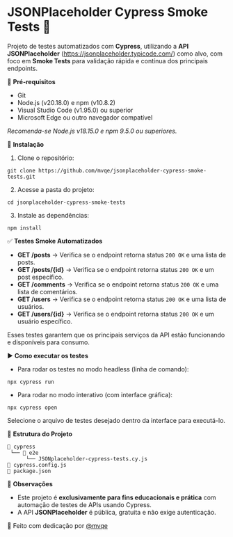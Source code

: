 # JSONPlaceholder Cypress Smoke Tests 🚀

Projeto de testes automatizados com **Cypress**, utilizando a **API JSONPlaceholder** (https://jsonplaceholder.typicode.com/) como alvo, com foco em **Smoke Tests** para validação rápida e contínua dos principais endpoints.

📌 **Pré-requisitos**

- Git
- Node.js (v20.18.0) e npm (v10.8.2)
- Visual Studio Code (v1.95.0) ou superior
- Microsoft Edge ou outro navegador compatível

_Recomenda-se Node.js v18.15.0 e npm 9.5.0 ou superiores._

🚀 **Instalação**

1. Clone o repositório:

```
git clone https://github.com/mvqe/jsonplaceholder-cypress-smoke-tests.git
```

2. Acesse a pasta do projeto:

```
cd jsonplaceholder-cypress-smoke-tests
```

3. Instale as dependências:

```
npm install
```

✅ **Testes Smoke Automatizados**

- **GET /posts** → Verifica se o endpoint retorna status `200 OK` e uma lista de posts.
- **GET /posts/{id}** → Verifica se o endpoint retorna status `200 OK` e um post específico.
- **GET /comments** → Verifica se o endpoint retorna status `200 OK` e uma lista de comentários.
- **GET /users** → Verifica se o endpoint retorna status `200 OK` e uma lista de usuários.
- **GET /users/{id}** → Verifica se o endpoint retorna status `200 OK` e um usuário específico.

Esses testes garantem que os principais serviços da API estão funcionando e disponíveis para consumo.

▶️ **Como executar os testes**

- Para rodar os testes no modo headless (linha de comando):

```
npx cypress run
```

- Para rodar no modo interativo (com interface gráfica):

```
npx cypress open
```

Selecione o arquivo de testes desejado dentro da interface para executá-lo.

📄 **Estrutura do Projeto**

```
📁 cypress
 └── 📁 e2e
      └── JSONplaceholder-cypress-tests.cy.js
📄 cypress.config.js
📄 package.json
```

📌 **Observações**

- Este projeto é **exclusivamente para fins educacionais e prática** com automação de testes de APIs usando Cypress.
- A API **JSONPlaceholder** é pública, gratuita e não exige autenticação.

💙 Feito com dedicação por [@mvqe](https://github.com/mvqe)
